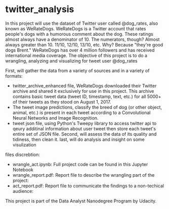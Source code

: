 # twitter_analysis

In this project will use the dataset of Twitter user called @dog_rates, also known as WeRateDogs. WeRateDogs is a Twitter account that rates people's dogs with a humorous comment about the dog. These ratings almost always have a denominator of 10. The numerators, though? Almost always greater than 10. 11/10, 12/10, 13/10, etc. Why? Because "they're good dogs Brent." WeRateDogs has over 4 million followers and has received international media coverage.
The objective of this project is to do a wrangling, analyzing and visualizing for tweet user @dog_rates

First, will gather the data from a variety of sources and in a variety of formats: 
-  twitter_archive_enhanced file, WeRateDogs downloaded their Twitter archive and shared it exclusively for use in this project. This archive contains basic tweet data (tweet ID, timestamp, text, etc.) for all 5000+ of their tweets as they stood on August 1, 2017.
- The tweet image predictions, classify the breed of dog (or other object, animal, etc.) is present in each tweet according to a Convolutional Neural Networks and Image Recognition.
- tweet json file, using Python's Tweepy library to access twitter api to qeury additinal information about user tweet then store each tweet's entire set of JSON file.
Second, will assess the data of its quality and tidiness, then clean it.
last, will do analysis and insight on some visulization

files discrebtion:
- wrangle_act.ipynb: Full project code can be found in this Jupyter Notebook
- wrangle_report.pdf: Report file to describe the wrangling part of the project: 
- act_report.pdf: Report file to communicate the findings to a non-techical audience: 


This project is part of the Data Analyst Nanodegree Program by Udacity.
